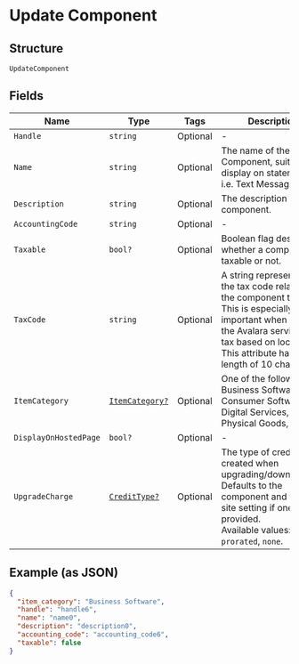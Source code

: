 
# Update Component

## Structure

`UpdateComponent`

## Fields

| Name | Type | Tags | Description |
|  --- | --- | --- | --- |
| `Handle` | `string` | Optional | - |
| `Name` | `string` | Optional | The name of the Component, suitable for display on statements. i.e. Text Messages. |
| `Description` | `string` | Optional | The description of the component. |
| `AccountingCode` | `string` | Optional | - |
| `Taxable` | `bool?` | Optional | Boolean flag describing whether a component is taxable or not. |
| `TaxCode` | `string` | Optional | A string representing the tax code related to the component type. This is especially important when using the Avalara service to tax based on locale. This attribute has a max length of 10 characters. |
| `ItemCategory` | [`ItemCategory?`](../../doc/models/item-category.md) | Optional | One of the following: Business Software, Consumer Software, Digital Services, Physical Goods, Other |
| `DisplayOnHostedPage` | `bool?` | Optional | - |
| `UpgradeCharge` | [`CreditType?`](../../doc/models/credit-type.md) | Optional | The type of credit to be created when upgrading/downgrading. Defaults to the component and then site setting if one is not provided.<br>Available values: `full`, `prorated`, `none`. |

## Example (as JSON)

```json
{
  "item_category": "Business Software",
  "handle": "handle6",
  "name": "name0",
  "description": "description0",
  "accounting_code": "accounting_code6",
  "taxable": false
}
```

